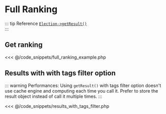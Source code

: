 # Full Ranking
::: tip Reference
[`Election->getResult()`](/api-reference/Election%20Class/Election--getResult())  
:::

## Get ranking

<<< @/code_snippets/full_ranking_example.php

## Results with with tags filter option

::: warning
Performances: Using `getResult()` with tags filter option doesn't use cache engine and computing each time you call it. Prefer to store the result object instead of call it multiple times.
:::

<<< @/code_snippets/results_with_tags_filter.php